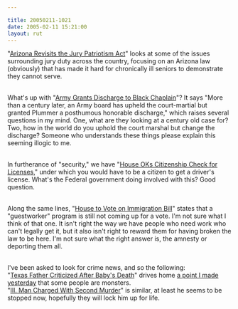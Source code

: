 ```yaml
---

title: 20050211-1021
date: 2005-02-11 15:21:00
layout: rut
---
```


"<a href="http://news.findlaw.com/ap_stories/other/1110/2-11-2005/20050211020002_3.html">Arizona
Revisits the Jury Patriotism Act</a>" looks at some of the issues
surrounding jury duty across the country, focusing on an Arizona
law (obviously) that has made it hard for chronically ill seniors
to demonstrate they cannot serve.<br  /><br  />

What's up with "<a href="http://news.findlaw.com/ap_stories/a/w/1152/2-10-2005/20050210021502_15.html">Army
Grants Discharge to Black Chaplain</a>"?  It says "More than a
century later, an Army board has upheld the court-martial but
granted Plummer a posthumous honorable discharge," which raises
several questions in my mind.  One, what are they looking at a
century old case for?  Two, how in the world do you uphold the
court marshal but change the discharge?  Someone who understands
these things please explain this seeming illogic to me.<br  /><br  />

In furtherance of "security," we have "<a href="http://news.findlaw.com/ap_stories/a/w/1153/2-10-2005/20050210121505_14.html">House
OKs Citizenship Check for Licenses</a>," under which you would
have to be a citizen to get a driver's license.  What's the Federal
government doing involved with this?  Good question.<br  /><br  />

Along the same lines, "<a href="http://news.findlaw.com/ap_stories/a/w/1153/2-10-2005/20050210010009_4.html">House
to Vote on Immigration Bill</a>" states that a "guestworker"
program is still not coming up for a vote.  I'm not sure what I
think of that one.  It isn't right the way we have people who need
work who can't legally get it, but it also isn't right to reward
them for having broken the law to be here.  I'm not sure what the
right answer is, the amnesty or deporting them all.<br  /><br  />

I've been asked to look for
crime news, and so the following:<br  /> "<a href="http://news.findlaw.com/ap_stories/other/1110/2-11-2005/20050211043015_07.html">Texas
Father Criticized After Baby's Death</a>" drives home <a href="http://www.schierer.org/~luke/log/view.php?date=20050210-1655">a
point I made yesterday</a> that some people are monsters.<br  /> "<a href="http://news.findlaw.com/ap_stories/other/1110/2-11-2005/20050211043015_04.html">Ill.
Man Charged With Second Murder</a>" is similar, at least he seems
to be stopped now, hopefully they will lock him up for life.

